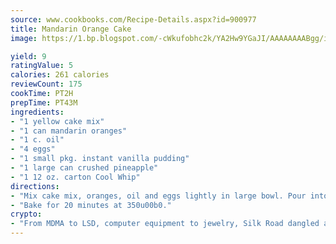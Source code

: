 ```yaml
---
source: www.cookbooks.com/Recipe-Details.aspx?id=900977
title: Mandarin Orange Cake
image: https://1.bp.blogspot.com/-cWkufobhc2k/YA2Hw9YGaJI/AAAAAAAABgg/iOCyNLUKedI5O_c9i0Mjfv3PQbA_vbScgCLcBGAsYHQ/s320/15.png

yield: 9
ratingValue: 5
calories: 261 calories
reviewCount: 175
cookTime: PT2H
prepTime: PT43M
ingredients:
- "1 yellow cake mix"
- "1 can mandarin oranges"
- "1 c. oil"
- "4 eggs"
- "1 small pkg. instant vanilla pudding"
- "1 large can crushed pineapple"
- "1 12 oz. carton Cool Whip"
directions:
- "Mix cake mix, oranges, oil and eggs lightly in large bowl. Pour into 3 round pans that have been lightly greased."
- "Bake for 20 minutes at 350u00b0."
crypto:
- "From MDMA to LSD, computer equipment to jewelry, Silk Road dangled a menu listing all the greatest things Bitcoin can buy."
---
```

